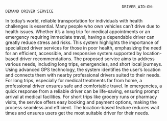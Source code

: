                                                        DRIVER_AID:ON-DEMAND DRIVER SERVICE

                                                       
 In today’s world, reliable transportation for individuals with health challenges is essential. Many people who
own vehicles can’t drive due to health issues. Whether it’s a long trip for medical appointments or an emergency
requiring immediate travel, having a dependable driver can greatly reduce stress and risks. This system highlights
the importance of specialized driver services for those in poor health, emphasizing the need for an efficient,
accessible, and responsive system supported by location-based driver recommendations.
The proposed service aims to address various needs, including long trips, emergencies, and short local
journeys. Using advanced GPS technology, the system identifies the user’s location and connects them with
nearby professional drivers suited to their needs. For long trips, especially for medical treatments far from
home, a professional driver ensures safe and comfortable travel. In emergencies, a quick response from a
reliable driver can be life-saving, ensuring prompt arrival at medical facilities. For short trips like grocery runs
or pharmacy visits, the service offers easy booking and payment options, making the process seamless and
efficient. The location-based feature reduces wait times and ensures users get the most suitable driver for their
needs.
